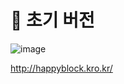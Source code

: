 # 🐠 초기 버전 
![image](https://github.com/lala-david/Typeblocknet/assets/37481441/dda97dea-9871-4953-bddf-7c10d1ae0e8d)

http://happyblock.kro.kr/
